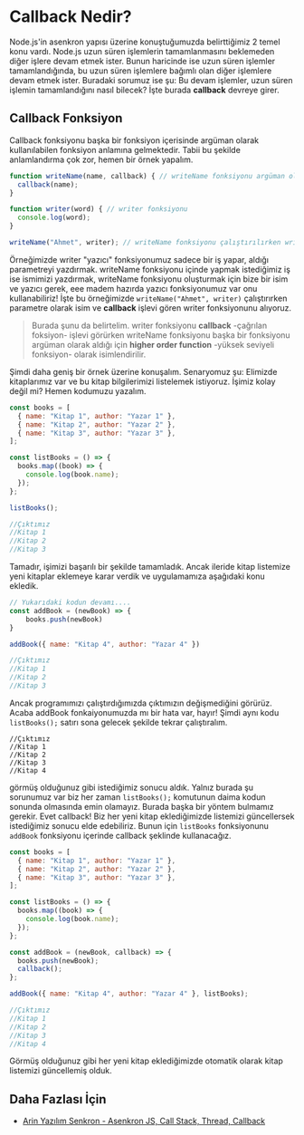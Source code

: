 Callback Nedir?
======

Node.js'in asenkron yapısı üzerine konuştuğumuzda belirttiğimiz 2 temel konu vardı. Node.js uzun süren işlemlerin tamamlanmasını beklemeden diğer işlere devam etmek ister.
Bunun haricinde ise uzun süren işlemler tamamlandığında, bu uzun süren işlemlere bağımlı olan diğer işlemlere devam etmek ister. Buradaki sorumuz ise şu: Bu devam işlemler, 
uzun süren işlemin tamamlandığını nasıl bilecek? İşte burada **callback** devreye girer.

## Callback Fonksiyon
Callback fonksiyonu başka bir fonksiyon içerisinde argüman olarak kullanılabilen fonksiyon anlamına gelmektedir. Tabii bu şekilde anlamlandırma çok zor, hemen bir örnek yapalım.

```javascript
function writeName(name, callback) { // writeName fonksiyonu argüman olrak bir callback fonksiyonu alıyor
  callback(name); 
}

function writer(word) { // writer fonksiyonu 
  console.log(word);
}

writeName("Ahmet", writer); // writeName fonksiyonu çalıştırılırken writer fonksiyonu callback işlevi görüyor
```

Örneğimizde writer "yazıcı" fonksiyonumuz sadece bir iş yapar, aldığı parametreyi yazdırmak. writeName fonksiyonu içinde yapmak istediğimiz iş ise ismimizi yazdırmak, 
writeName fonksiyonu oluşturmak için bize bir isim ve yazıcı gerek, eee madem hazırda yazıcı fonksiyonumuz var onu kullanabiliriz! İşte bu örneğimizde
`writeName("Ahmet", writer)` çalıştırırken parametre olarak isim ve **callback** işlevi gören writer fonksiyonunu alıyoruz.

> Burada şunu da belirtelim. writer fonksiyonu **callback** -çağrılan foksiyon- işlevi görürken writeName fonksiyonu başka bir fonksiyonu argüman olarak aldığı için
> **higher order function** -yüksek seviyeli fonksiyon- olarak isimlendirilir. 

Şimdi daha geniş bir örnek üzerine konuşalım. Senaryomuz şu: Elimizde kitaplarımız var ve bu kitap bilgilerimizi listelemek istiyoruz. İşimiz kolay değil mi? Hemen
kodumuzu yazalım.

```javascript
const books = [
  { name: "Kitap 1", author: "Yazar 1" },
  { name: "Kitap 2", author: "Yazar 2" },
  { name: "Kitap 3", author: "Yazar 3" },
];

const listBooks = () => {
  books.map((book) => {
    console.log(book.name);
  });
};

listBooks();

//Çıktımız
//Kitap 1
//Kitap 2
//Kitap 3
```

Tamadır, işimizi başarılı bir şekilde tamamladık. Ancak ileride kitap listemize yeni kitaplar eklemeye karar verdik ve uygulamamıza aşağıdaki konu ekledik.

```javascript
// Yukarıdaki kodun devamı....
const addBook = (newBook) => {
    books.push(newBook)
}

addBook({ name: "Kitap 4", author: "Yazar 4" })

//Çıktımız
//Kitap 1
//Kitap 2
//Kitap 3
```
Ancak programımızı çalıştırdığımızda çıktımızın değişmediğini görürüz. Acaba addBook fonkaiyonumuzda mı bir hata var, hayır! Şimdi aynı kodu `listBooks();`
satırı sona gelecek şekilde tekrar çalıştıralım.

```
//Çıktımız
//Kitap 1
//Kitap 2
//Kitap 3
//Kitap 4

```
görmüş olduğunuz gibi istediğimiz sonucu aldık. Yalnız burada şu sorunumuz var biz her zaman `listBooks();` komutunun daima kodun sonunda olmasında emin olamayız. 
Burada başka bir yöntem bulmamız gerekir. Evet callback! Biz her yeni kitap eklediğimizde listemizi güncellersek istediğimiz sonucu elde edebiliriz. Bunun için
`listBooks` fonksiyonunu `addBook` fonksiyonu içerinde callback şeklinde kullanacağız.

```javascript
const books = [
  { name: "Kitap 1", author: "Yazar 1" },
  { name: "Kitap 2", author: "Yazar 2" },
  { name: "Kitap 3", author: "Yazar 3" },
];

const listBooks = () => {
  books.map((book) => {
    console.log(book.name);
  });
};

const addBook = (newBook, callback) => {
  books.push(newBook);
  callback();
};

addBook({ name: "Kitap 4", author: "Yazar 4" }, listBooks);

//Çıktımız
//Kitap 1
//Kitap 2
//Kitap 3
//Kitap 4
```
Görmüş olduğunuz gibi her yeni kitap eklediğimizde otomatik olarak kitap listemizi güncellemiş olduk.

## Daha Fazlası İçin
- [Arin Yazılım Senkron - Asenkron JS, Call Stack, Thread, Callback](https://www.youtube.com/watch?v=_kdRtcy43ik)
